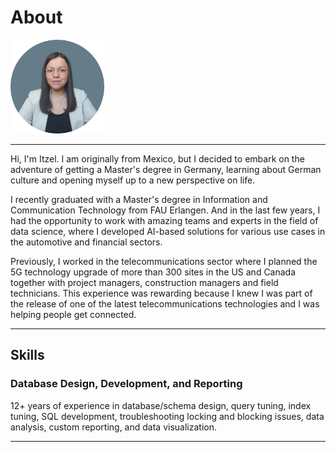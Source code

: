 

# About
<img src="pictures/profile-pic.png" alt="Profile Image" style="width:150px; height:150px;"/> 

---

Hi, I'm Itzel. I am originally from Mexico, but I decided to embark on the adventure of getting a Master's degree in Germany, learning about German culture and opening myself up to a new perspective on life.

I recently graduated with a Master's degree in Information and Communication Technology from FAU Erlangen. And in the last few years, I had the opportunity to work with amazing teams and experts in the field of data science, where I developed AI-based solutions for various use cases in the automotive and financial sectors.

Previously, I worked in the telecommunications sector where I planned the 5G technology upgrade of more than 300 sites in the US and Canada together with project managers, construction managers and field technicians. This experience was rewarding because I knew I was part of the release of one of the latest telecommunications technologies and I was helping people get connected.



---

## Skills

### Database Design, Development, and Reporting

12+ years of experience in database/schema design, query tuning, index tuning, SQL development, troubleshooting locking and blocking issues, data analysis, custom reporting, and data visualization.

---
